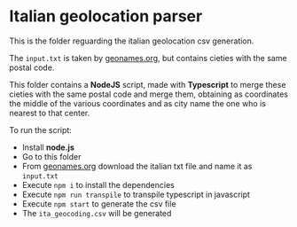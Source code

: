 # Italian geolocation parser

This is the folder reguarding the italian geolocation csv generation.

The `input.txt` is taken by [geonames.org](https://download.geonames.org/export/zip/), but contains cieties with the same postal code.

This folder contains a **NodeJS** script, made with **Typescript** to merge these cieties with the same postal code and merge them, obtaining as coordinates the middle of the various coordinates and as city name the one who is nearest to that center.

To run the script:
* Install **node.js**
* Go to this folder
* From [geonames.org](https://download.geonames.org/export/zip/) download the italian txt file and name it as `input.txt`
* Execute `npm i` to install the dependencies
* Execute `npm run transpile` to transpile typescript in javascript
* Execute `npm start` to generate the csv file
* The `ita_geocoding.csv` will be generated